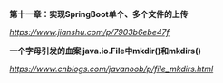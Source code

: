 **第十一章：实现SpringBoot单个、多个文件的上传**

*https://www.jianshu.com/p/7903b6ebe47f*



**一个字母引发的血案 java.io.File中mkdir()和mkdirs()**

*https://www.cnblogs.com/javanoob/p/file_mkdirs.html*

